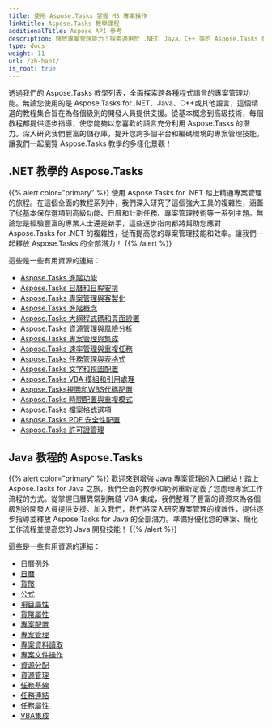 ```yaml
---
title: 使用 Aspose.Tasks 掌握 MS 專案操作
linktitle: Aspose.Tasks 教學課程
additionalTitle: Aspose API 參考
description: 釋放專案管理能力！探索適用於 .NET、Java、C++ 等的 Aspose.Tasks 教學。輕鬆提升您的多種語言技能。
type: docs
weight: 11
url: /zh-hant/
is_root: true
---
```


透過我們的 Aspose.Tasks 教學列表，全面探索跨各種程式語言的專案管理功能。無論您使用的是 Aspose.Tasks for .NET、Java、C++或其他語言，這個精選的教程集合旨在為各個級別的開發人員提供支援。從基本概念到高級技術，每個教程都提供逐步指導，使您能夠以您喜歡的語言充分利用 Aspose.Tasks 的潛力。深入研究我們豐富的儲存庫，提升您跨多個平台和編碼環境的專案管理技能。讓我們一起瀏覽 Aspose.Tasks 教學的多樣化景觀！

## .NET 教學的 Aspose.Tasks
{{% alert color="primary" %}}
使用 Aspose.Tasks for .NET 踏上精通專案管理的旅程。在這個全面的教程系列中，我們深入研究了這個強大工具的複雜性，涵蓋了從基本保存選項到高級功能、日曆和計劃任務、專案管理技術等一系列主題。無論您是經驗豐富的專業人士還是新手，這些逐步指南都將幫助您應對 Aspose.Tasks for .NET 的複雜性，從而提高您的專案管理技能和效率。讓我們一起釋放 Aspose.Tasks 的全部潛力！
{{% /alert %}}

這些是一些有用資源的連結：
 
- [Aspose.Tasks 進階功能](./net/advanced-features/)
- [Aspose.Tasks 日曆和日程安排](./net/calendar-scheduling/)
- [Aspose.Tasks 專案管理與客製化](./net/tasks-project-management/)
- [Aspose.Tasks 進階概念](./net/advanced-concepts/)
- [Aspose.Tasks 大綱程式碼和頁面設置](./net/outline-code-page-settings/)
- [Aspose.Tasks 資源管理與風險分析](./net/resource-risk-analysis/)
- [Aspose.Tasks 專案管理與集成](./net/project-management-integration/)
- [Aspose.Tasks 速率管理與重複任務](./net/rate-recurring-tasks/)
- [Aspose.Tasks 任務管理與表格式](./net/task-table-management/)
- [Aspose.Tasks 文字和視圖配置](./net/text-view-configuration/)
- [Aspose.Tasks VBA 模組和引用處理](./net/vba-module-reference/)
- [Aspose.Tasks視圖和WBS代碼配置](./net/view-wbs-code-configuration/)
- [Aspose.Tasks 時間配置與重複模式](./net/time-recurrence-configuration/)
- [Aspose.Tasks 檔案格式選項](./net/file-format-options/)
- [Aspose.Tasks PDF 安全性配置](./net/pdf-security-configuration/)
- [Aspose.Tasks 許可證管理](./net/license-management/)

## Java 教程的 Aspose.Tasks
{{% alert color="primary" %}}
歡迎來到增強 Java 專案管理的入口網站！踏上 Aspose.Tasks for Java 之旅，我們全面的教學和範例重新定義了您處理專案工作流程的方式。從掌握日曆異常到無縫 VBA 集成，我們整理了豐富的資源來為各個級別的開發人員提供支援。加入我們，我們將深入研究專案管理的複雜性，提供逐步指導並釋放 Aspose.Tasks for Java 的全部潛力。準備好優化您的專案、簡化工作流程並提高您的 Java 開發技能！
{{% /alert %}}

這些是一些有用資源的連結：

- [日曆例外](./java/calendar-exceptions/)
- [日曆](./java/calendars/)
- [貨幣](./java/currency/)
- [公式](./java/formulas/)
- [項目屬性](./java/project-properties/)
- [貨幣屬性](./java/currency-properties/)
- [專案配置](./java/project-configuration/)
- [專案管理](./java/project-management/)
- [專案資料讀取](./java/project-data-reading/)
- [專案文件操作](./java/project-file-operations/)
- [資源分配](./java/resource-assignments/)
- [資源管理](./java/resource-management/)
- [任務基線](./java/task-baselines/)
- [任務連結](./java/task-links/)
- [任務屬性](./java/task-properties/)
- [VBA集成](./java/vba-integration/)